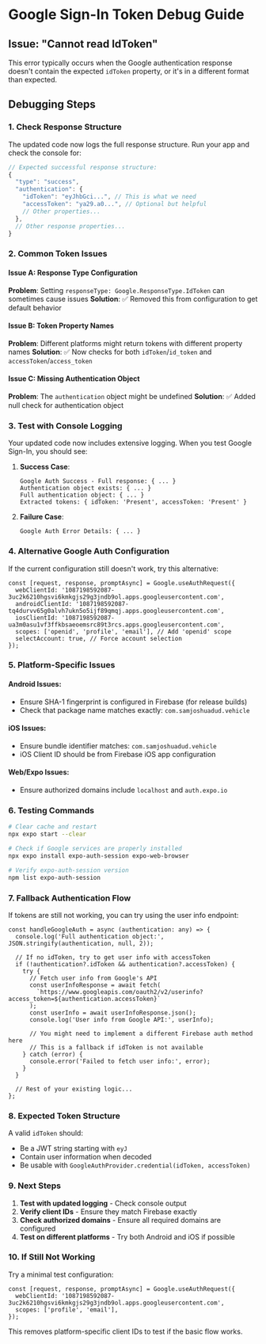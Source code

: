 # Google Sign-In Token Debug Guide

## Issue: "Cannot read IdToken"

This error typically occurs when the Google authentication response doesn't contain the expected `idToken` property, or it's in a different format than expected.

## Debugging Steps

### 1. Check Response Structure
The updated code now logs the full response structure. Run your app and check the console for:

```javascript
// Expected successful response structure:
{
  "type": "success",
  "authentication": {
    "idToken": "eyJhbGci...", // This is what we need
    "accessToken": "ya29.a0...", // Optional but helpful
    // Other properties...
  },
  // Other response properties...
}
```

### 2. Common Token Issues

#### Issue A: Response Type Configuration
**Problem**: Setting `responseType: Google.ResponseType.IdToken` can sometimes cause issues
**Solution**: ✅ Removed this from configuration to get default behavior

#### Issue B: Token Property Names
**Problem**: Different platforms might return tokens with different property names
**Solution**: ✅ Now checks for both `idToken`/`id_token` and `accessToken`/`access_token`

#### Issue C: Missing Authentication Object
**Problem**: The `authentication` object might be undefined
**Solution**: ✅ Added null check for authentication object

### 3. Test with Console Logging

Your updated code now includes extensive logging. When you test Google Sign-In, you should see:

1. **Success Case**:
   ```
   Google Auth Success - Full response: { ... }
   Authentication object exists: { ... }
   Full authentication object: { ... }
   Extracted tokens: { idToken: 'Present', accessToken: 'Present' }
   ```

2. **Failure Case**:
   ```
   Google Auth Error Details: { ... }
   ```

### 4. Alternative Google Auth Configuration

If the current configuration still doesn't work, try this alternative:

```tsx
const [request, response, promptAsync] = Google.useAuthRequest({
  webClientId: '1087198592087-3uc2k6210hgsvi6kmkgjs29g3jndb9ol.apps.googleusercontent.com',
  androidClientId: '1087198592087-tq4durvv65g0alvh7ukn5o5ijf89qmqj.apps.googleusercontent.com',
  iosClientId: '1087198592087-ua3m0asu1vf3ffkbsaeoemsrc89t3rcs.apps.googleusercontent.com',
  scopes: ['openid', 'profile', 'email'], // Add 'openid' scope
  selectAccount: true, // Force account selection
});
```

### 5. Platform-Specific Issues

#### Android Issues:
- Ensure SHA-1 fingerprint is configured in Firebase (for release builds)
- Check that package name matches exactly: `com.samjoshuadud.vehicle`

#### iOS Issues:
- Ensure bundle identifier matches: `com.samjoshuadud.vehicle`
- iOS Client ID should be from Firebase iOS app configuration

#### Web/Expo Issues:
- Ensure authorized domains include `localhost` and `auth.expo.io`

### 6. Testing Commands

```bash
# Clear cache and restart
npx expo start --clear

# Check if Google services are properly installed
npx expo install expo-auth-session expo-web-browser

# Verify expo-auth-session version
npm list expo-auth-session
```

### 7. Fallback Authentication Flow

If tokens are still not working, you can try using the user info endpoint:

```tsx
const handleGoogleAuth = async (authentication: any) => {
  console.log('Full authentication object:', JSON.stringify(authentication, null, 2));
  
  // If no idToken, try to get user info with accessToken
  if (!authentication?.idToken && authentication?.accessToken) {
    try {
      // Fetch user info from Google's API
      const userInfoResponse = await fetch(
        `https://www.googleapis.com/oauth2/v2/userinfo?access_token=${authentication.accessToken}`
      );
      const userInfo = await userInfoResponse.json();
      console.log('User info from Google API:', userInfo);
      
      // You might need to implement a different Firebase auth method here
      // This is a fallback if idToken is not available
    } catch (error) {
      console.error('Failed to fetch user info:', error);
    }
  }
  
  // Rest of your existing logic...
};
```

### 8. Expected Token Structure

A valid `idToken` should:
- Be a JWT string starting with `eyJ`
- Contain user information when decoded
- Be usable with `GoogleAuthProvider.credential(idToken, accessToken)`

### 9. Next Steps

1. **Test with updated logging** - Check console output
2. **Verify client IDs** - Ensure they match Firebase exactly
3. **Check authorized domains** - Ensure all required domains are configured
4. **Test on different platforms** - Try both Android and iOS if possible

### 10. If Still Not Working

Try a minimal test configuration:

```tsx
const [request, response, promptAsync] = Google.useAuthRequest({
  webClientId: '1087198592087-3uc2k6210hgsvi6kmkgjs29g3jndb9ol.apps.googleusercontent.com',
  scopes: ['profile', 'email'],
});
```

This removes platform-specific client IDs to test if the basic flow works.
